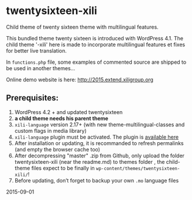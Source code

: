 # twentysixteen-xili

Child theme of twenty sixteen theme with multilingual features.

This bundled theme twenty sixteen is introduced with WordPress 4.1.
The child theme '-xili' here is made to incorporate multilingual features et fixes for better live translation.

In `functions.php` file, some examples of commented source are shipped to be used in another themes...

Online demo website is here: http://2015.extend.xiligroup.org

## Prerequisites:

1. WordPress 4.2 + and updated twentysixteen
1. **a child theme needs his parent theme**
1. `xili-language` version 2.17+ (with new theme-multilingual-classes and custom flags in media library)
1. `xili-language` plugin must be activated. The plugin is [available here](http://wordpress.org/plugins/xili-language/)
1. After installation or updating, it is recommanded to refresh permalinks (and empty the browser cache too)
1. After decompressing "master" .zip from Github, only upload the folder twentysixteen-xili (near the readme.md) to themes folder , the child-theme files expect to be finally in `wp-content/themes/twentysixteen-xili/`!
1. Before updating, don’t forget to backup your own `.mo` language files


2015-09-01

